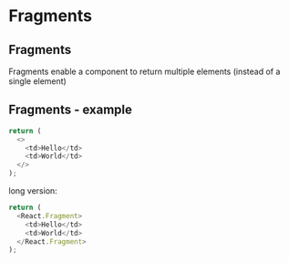 # Fragments

## Fragments

Fragments enable a component to return multiple elements (instead of a single element)

## Fragments - example

```ts
return (
  <>
    <td>Hello</td>
    <td>World</td>
  </>
);
```

long version:

```ts
return (
  <React.Fragment>
    <td>Hello</td>
    <td>World</td>
  </React.Fragment>
);
```
